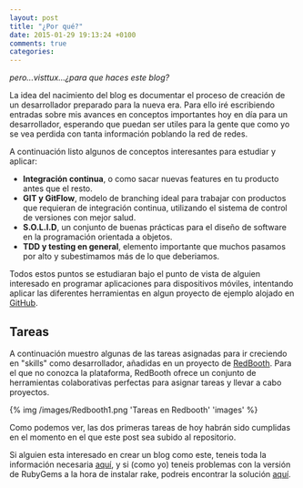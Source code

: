 ```yaml
---
layout: post
title: "¿Por qué?"
date: 2015-01-29 19:13:24 +0100
comments: true
categories: 
---
```


*pero...visttux...¿para que haces este blog?*

La idea del nacimiento del blog es documentar el proceso de creación de un desarrollador preparado para la nueva era. Para ello iré escribiendo entradas sobre mis avances en conceptos importantes hoy en día para un desarrollador, esperando que puedan ser utiles para la gente que como yo se vea perdida con tanta información poblando la red de redes.

A continuación listo algunos de conceptos interesantes para estudiar y aplicar:

* **Integración continua**, o como sacar nuevas features en tu producto antes que el resto.
* **GIT y GitFlow**, modelo de branching ideal para trabajar con productos que requieran de integración continua, utilizando el sistema de control de versiones con mejor salud. 
* **S.O.L.I.D**, un conjunto de buenas prácticas para el diseño de software en la programación orientada a objetos.
* **TDD y testing en general**, elemento importante que muchos pasamos por alto y subestimamos más de lo que deberiamos.

Todos estos puntos se estudiaran bajo el punto de vista de alguien interesado en programar aplicaciones para dispositivos móviles, intentando aplicar las diferentes herramientas en algun proyecto de ejemplo alojado en [GitHub](http://github.com/).


## Tareas ##

A continuación muestro algunas de las tareas asignadas para ir creciendo en "skills" como desarrollador, añadidas en un proyecto de [RedBooth](http://redbooth.com/). Para el que no conozca la plataforma, RedBooth ofrece un conjunto de herramientas colaborativas perfectas para asignar tareas y llevar a cabo proyectos.


{% img /images/Redbooth1.png 'Tareas en Redbooth' 'images' %}


Como podemos ver, las dos primeras tareas de hoy habrán sido cumplidas en el momento en el que este post sea subido al repositorio.

Si alguien esta interesado en crear un blog como este, teneis toda la información necesaria [aquí](http://octopress.org/docs/setup/), y si (como yo) teneis problemas con la versión de RubyGems a la hora de instalar rake, podreis encontrar la solución [aquí](https://gist.github.com/luislavena/f064211759ee0f806c88).